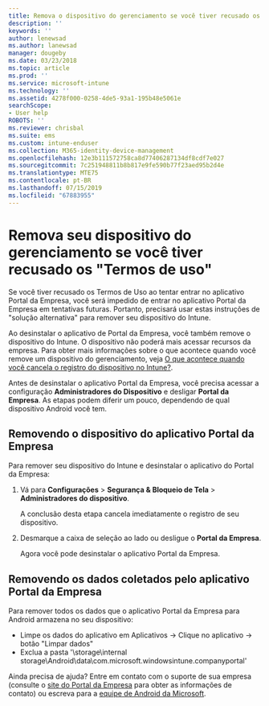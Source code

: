 ```yaml
---
title: Remova o dispositivo do gerenciamento se você tiver recusado os termos de uso | Microsoft Docs
description: ''
keywords: ''
author: lenewsad
ms.author: lanewsad
manager: dougeby
ms.date: 03/23/2018
ms.topic: article
ms.prod: ''
ms.service: microsoft-intune
ms.technology: ''
ms.assetid: 4278f000-0258-4de5-93a1-195b48e5061e
searchScope:
- User help
ROBOTS: ''
ms.reviewer: chrisbal
ms.suite: ems
ms.custom: intune-enduser
ms.collection: M365-identity-device-management
ms.openlocfilehash: 12e3b111572758ca8d77406287134df8cdf7e027
ms.sourcegitcommit: 7c251948811b8b817e9fe590b77f23aed95b2d4e
ms.translationtype: MTE75
ms.contentlocale: pt-BR
ms.lasthandoff: 07/15/2019
ms.locfileid: "67883955"
---
```

# <a name="remove-your-device-from-management-if-you-declined-terms-of-use"></a>Remova seu dispositivo do gerenciamento se você tiver recusado os "Termos de uso"

Se você tiver recusado os Termos de Uso ao tentar entrar no aplicativo Portal da Empresa, você será impedido de entrar no aplicativo Portal da Empresa em tentativas futuras. Portanto, precisará usar estas instruções de "solução alternativa" para remover seu dispositivo do Intune.

Ao desinstalar o aplicativo de Portal da Empresa, você também remove o dispositivo do Intune. O dispositivo não poderá mais acessar recursos da empresa. Para obter mais informações sobre o que acontece quando você remove um dispositivo do gerenciamento, veja [O que acontece quando você cancela o registro do dispositivo no Intune?](what-happens-if-you-unenroll-your-device-from-intune-android.md).

Antes de desinstalar o aplicativo Portal da Empresa, você precisa acessar a configuração **Administradores do Dispositivo** e desligar **Portal da Empresa**. As etapas podem diferir um pouco, dependendo de qual dispositivo Android você tem.

## <a name="removing-the-device-from-the-company-portal-app"></a>Removendo o dispositivo do aplicativo Portal da Empresa

Para remover seu dispositivo do Intune e desinstalar o aplicativo do Portal da Empresa:

1. Vá para **Configurações** &gt; **Segurança &amp; Bloqueio de Tela** &gt; **Administradores do dispositivo**.

    A conclusão desta etapa cancela imediatamente o registro de seu dispositivo.

2. Desmarque a caixa de seleção ao lado ou desligue o **Portal da Empresa**.

    Agora você pode desinstalar o aplicativo Portal da Empresa.

## <a name="removing-data-collected-by-the-company-portal-app"></a>Removendo os dados coletados pelo aplicativo Portal da Empresa

Para remover todos os dados que o aplicativo Portal da Empresa para Android armazena no seu dispositivo:

- Limpe os dados do aplicativo em Aplicativos -> Clique no aplicativo -> botão "Limpar dados"
- Exclua a pasta '\storage\internal storage\Android\data\com.microsoft.windowsintune.companyportal'


Ainda precisa de ajuda? Entre em contato com o suporte de sua empresa (consulte o [site do Portal da Empresa](https://go.microsoft.com/fwlink/?linkid=2010980) para obter as informações de contato) ou escreva para a <a href="mailto:wintunedroidfbk@microsoft.com?subject=I'm having unenrolling my Android device&body=Describe the issue you're experiencing here.">equipe de Android da Microsoft</a>.
